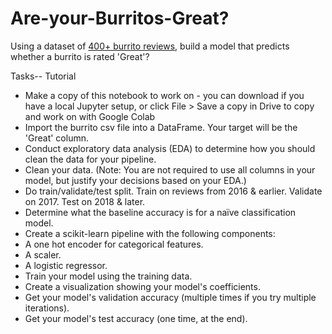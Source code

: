 # Are-your-Burritos-Great?
Using a dataset of [400+ burrito reviews](https://srcole.github.io/100burritos/), build a model that predicts whether a burrito is rated 'Great'?

Tasks-- Tutorial
 - Make a copy of this notebook to work on - you can download if you have a local Jupyter setup, or click File > Save a copy in Drive to copy and work on with Google Colab
 - Import the burrito csv file into a DataFrame. Your target will be the 'Great' column.
 - Conduct exploratory data analysis (EDA) to determine how you should clean the data for your pipeline.
 - Clean your data. (Note: You are not required to use all columns in your model, but justify your decisions based on your EDA.)
 - Do train/validate/test split. Train on reviews from 2016 & earlier. Validate on 2017. Test on 2018 & later.
 - Determine what the baseline accuracy is for a naïve classification model.
 - Create a scikit-learn pipeline with the following components:
  - A one hot encoder for categorical features.
  - A scaler.
  - A logistic regressor.
- Train your model using the training data.
- Create a visualization showing your model's coefficients.
- Get your model's validation accuracy (multiple times if you try multiple iterations).
- Get your model's test accuracy (one time, at the end).
